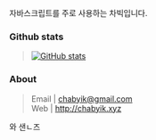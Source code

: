 자바스크립트를 주로 사용하는 차빅입니다.  

### Github stats  
> [![GitHub stats](https://github-readme-stats.vercel.app/api?username=chabyik&bg_color=10,0079e3,00b515&text_color=ffffff&title_color=ffffff)](https://github.com/anuraghazra/github-readme-stats)  

### About  
> Email | <chabyik@gmail.com>  
> Web | <http://chabyik.xyz>

와 샌ㄴ즈

<!--
**chabyik/chabyik** is a ✨ _special_ ✨ repository because its `README.md` (this file) appears on your GitHub profile.

Here are some ideas to get you started:

- 🔭 I’m currently working on ...
- 🌱 I’m currently learning ...
- 👯 I’m looking to collaborate on ...
- 🤔 I’m looking for help with ...
- 💬 Ask me about ...
- 📫 How to reach me: ...
- 😄 Pronouns: ...
- ⚡ Fun fact: ...
-->
